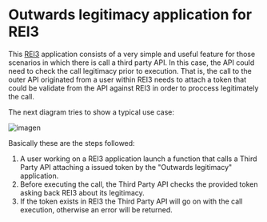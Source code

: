 # Outwards legitimacy application for REI3
This [REI3](https://rei.de) application consists of a very simple and useful feature for those scenarios in which there is call a third party API. In this case, the API could need to check the call legitimacy prior to execution. That is, the call to the outer API originated from a user within REI3 needs to attach a token that could be validate from the API against REI3 in order to proccess legitimately the call.

The next diagram tries to show a typical use case:

![imagen](https://github.com/fmvalsera/rei3_outwards_legitimacy_app/assets/71846781/0acc5f0b-92af-42d7-b291-ac367190ad46)

Basically these are the steps followed:

1. A user working on a REI3 application launch a function that calls a Third Party API attaching a issued token by the "Outwards legitimacy" application.
2. Before executing the call, the Third Party API checks the provided token asking back REI3 about its legitimacy.
3. If the token exists in REI3 the Third Party API will go on with the call execution, otherwise an error will be returned.
